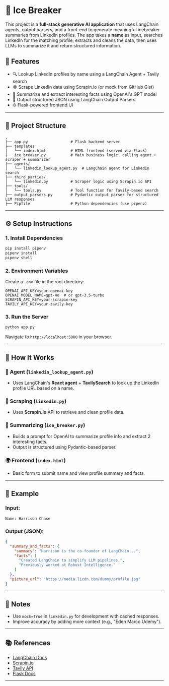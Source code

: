 # 🧊 Ice Breaker

This project is a **full-stack generative AI application** that uses LangChain agents, output parsers, and a front-end to generate meaningful icebreaker summaries from LinkedIn profiles. The app takes a **name** as input, searches LinkedIn for the matching profile, extracts and cleans the data, then uses LLMs to summarize it and return structured information.

## 📌 Features

- 🔍 Lookup LinkedIn profiles by name using a LangChain Agent + Tavily search
- 🕸️ Scrape LinkedIn data using Scrapin.io (or mock from GitHub Gist)
- 🧠 Summarize and extract interesting facts using OpenAI's GPT model
- 🔧 Output structured JSON using LangChain Output Parsers
- 🌐 Flask-powered frontend UI

---

## 📁 Project Structure

```
.
├── app.py                   # Flask backend server
├── templates
|   └── index.html           # HTML frontend (served via Flask)
├── ice_breaker.py           # Main business logic: calling agent + scraper + summarizer
├── agents/
│   └── linkedin_lookup_agent.py  # LangChain agent for LinkedIn search
├── third_parties/
│   └── linkedin.py          # Scraper logic using Scrapin.io API
├── tools/
│   └── tools.py             # Tool function for Tavily-based search
├── output_parsers.py        # Pydantic output parser for structured LLM responses
├── Pipfile                  # Python dependencies (use pipenv)
```

---

## ⚙️ Setup Instructions

### 1. Install Dependencies

```bash
pip install pipenv
pipenv install
pipenv shell
```

### 2. Environment Variables

Create a `.env` file in the root directory:

```
OPENAI_API_KEY=your-openai-key
OPENAI_MODEL_NAME=gpt-4o  # or gpt-3.5-turbo
SCRAPIN_API_KEY=your-scrapin-key
TAVILY_API_KEY=your-tavily-key
```

### 3. Run the Server

```bash
python app.py
```

Navigate to `http://localhost:5000` in your browser.

---

## 🚀 How It Works

### 🔧 Agent (`linkedin_lookup_agent.py`)
- Uses LangChain's **React agent** + **TavilySearch** to look up the LinkedIn profile URL based on a name.

### 🧼 Scraping (`linkedin.py`)
- Uses **Scrapin.io** API to retrieve and clean profile data.

### 🧠 Summarizing (`ice_breaker.py`)
- Builds a prompt for OpenAI to summarize profile info and extract 2 interesting facts.
- Output is structured using Pydantic-based parser.

### 🌍 Frontend (`index.html`)
- Basic form to submit name and view profile summary and facts.

---

## 🧪 Example

### Input:
```
Name: Harrison Chase
```

### Output (JSON):
```json
{
  "summary_and_facts": {
    "summary": "Harrison is the co-founder of LangChain...",
    "facts": [
      "Created LangChain to simplify LLM pipelines.",
      "Previously worked at Robust Intelligence."
    ]
  },
  "picture_url": "https://media.licdn.com/dummy/profile.jpg"
}
```

---

## 📎 Notes

- Use `mock=True` in `linkedin.py` for development with cached responses.
- Improve accuracy by adding more context (e.g., "Eden Marco Udemy").

---

## 📚 References

- [LangChain Docs](https://docs.langchain.com)
- [Scrapin.io](https://scrapin.io)
- [Tavily API](https://app.tavily.com)
- [Flask Docs](https://flask.palletsprojects.com)

---